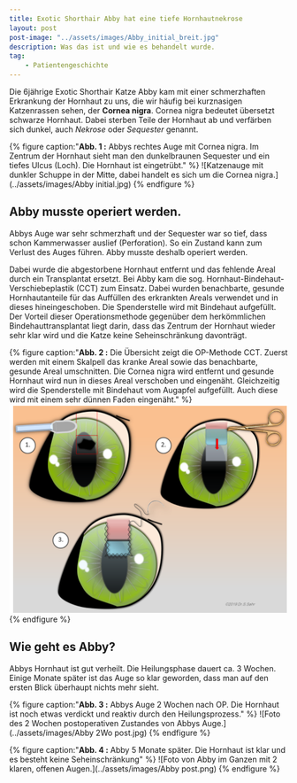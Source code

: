 ```yaml
---
title: Exotic Shorthair Abby hat eine tiefe Hornhautnekrose
layout: post
post-image: "../assets/images/Abby_initial_breit.jpg"
description: Was das ist und wie es behandelt wurde.
tag:
    - Patientengeschichte
---
```


Die 6jährige Exotic Shorthair Katze Abby kam mit einer schmerzhaften Erkrankung der Hornhaut zu uns, die wir häufig bei kurznasigen Katzenrassen sehen, der __Cornea nigra__. Cornea nigra bedeutet übersetzt schwarze Hornhaut. Dabei sterben Teile der Hornhaut ab und verfärben sich dunkel, auch _Nekrose_ oder _Sequester_ genannt. 

<!--excerpt-->

{% figure caption:"**Abb. 1 :** Abbys rechtes Auge mit Cornea nigra. Im Zentrum der Hornhaut sieht man den dunkelbraunen Sequester und ein tiefes Ulcus (Loch). Die Hornhaut ist eingetrübt." %}
![Katzenauge mit dunkler Schuppe in der Mitte, dabei handelt es sich um die Cornea nigra.](../assets/images/Abby initial.jpg)
{% endfigure %}

## Abby musste operiert werden.

Abbys Auge war sehr schmerzhaft und der Sequester war so tief, dass schon Kammerwasser auslief (Perforation). So ein Zustand kann zum Verlust des Auges führen. Abby musste deshalb operiert werden.

Dabei wurde die abgestorbene Hornhaut entfernt und das fehlende Areal durch ein Transplantat ersetzt. Bei Abby kam die sog. Hornhaut-Bindehaut-Verschiebeplastik (CCT) zum Einsatz. Dabei wurden benachbarte, gesunde Hornhautanteile für das Auffüllen des erkrankten Areals verwendet und in dieses hineingeschoben. Die Spenderstelle wird mit Bindehaut aufgefüllt. Der Vorteil dieser Operationsmethode gegenüber dem herkömmlichen Bindehauttransplantat liegt darin, dass das Zentrum der Hornhaut wieder sehr klar wird und die Katze keine Seheinschränkung davonträgt. 

{% figure caption:"**Abb. 2 :** Die Übersicht zeigt die OP-Methode CCT. Zuerst werden mit einem Skalpell das kranke Areal sowie das benachbarte, gesunde Areal umschnitten. Die Cornea nigra wird entfernt und gesunde Hornhaut wird nun in dieses Areal verschoben und eingenäht. Gleichzeitig wird die Spenderstelle mit Bindehaut vom Augapfel aufgefüllt. Auch diese wird mit einem sehr dünnen Faden eingenäht." %}
![Übersichtsgrafik über eine Hornhaut-Bindehaut-Verschiebeplastik.](../assets/images/uebersicht_CCT.png)
{% endfigure %}

## Wie geht es Abby?

Abbys Hornhaut ist gut verheilt. Die Heilungsphase dauert ca. 3 Wochen. Einige Monate später ist das Auge so klar geworden, dass man auf den ersten Blick überhaupt nichts mehr sieht.

{% figure caption:"**Abb. 3 :** Abbys Auge 2 Wochen nach OP. Die Hornhaut ist noch etwas verdickt und reaktiv durch den Heilungsprozess." %}
![Foto des 2 Wochen postoperativen Zustandes von Abbys Auge.](../assets/images/Abby 2Wo post.jpg)
{% endfigure %}

{% figure caption:"**Abb. 4 :** Abby 5 Monate später. Die Hornhaut ist klar und es besteht keine Seheinschränkung" %}
![Foto von Abby im Ganzen mit 2 klaren, offenen Augen.](../assets/images/Abby post.png)
{% endfigure %}